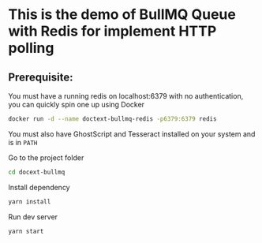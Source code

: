 # This is the demo of BullMQ Queue with Redis for implement HTTP polling

## Prerequisite:

You must have a running redis on localhost:6379 with no authentication, you can quickly spin one up using Docker
```bash
docker run -d --name doctext-bullmq-redis -p6379:6379 redis
```
You must also have GhostScript and Tesseract installed on your system and is in `PATH`

Go to the project folder
```bash
cd docext-bullmq
```

Install dependency
```bash
yarn install
```

Run dev server
```bash
yarn start
```
